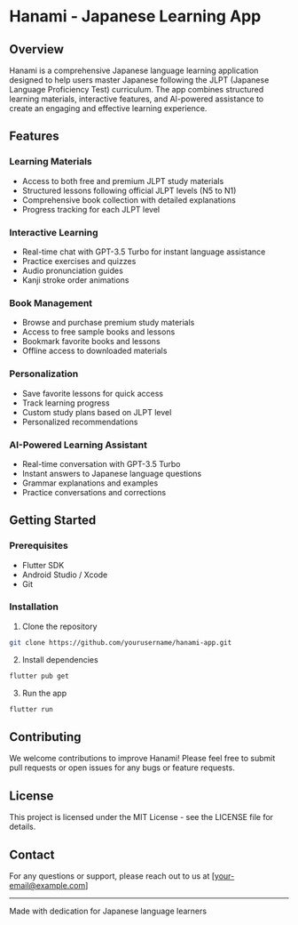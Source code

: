 # Hanami - Japanese Learning App

## Overview
Hanami is a comprehensive Japanese language learning application designed to help users master Japanese following the JLPT (Japanese Language Proficiency Test) curriculum. The app combines structured learning materials, interactive features, and AI-powered assistance to create an engaging and effective learning experience.

## Features

### Learning Materials
- Access to both free and premium JLPT study materials
- Structured lessons following official JLPT levels (N5 to N1)
- Comprehensive book collection with detailed explanations
- Progress tracking for each JLPT level

### Interactive Learning
- Real-time chat with GPT-3.5 Turbo for instant language assistance
- Practice exercises and quizzes
- Audio pronunciation guides
- Kanji stroke order animations

### Book Management
- Browse and purchase premium study materials
- Access to free sample books and lessons
- Bookmark favorite books and lessons
- Offline access to downloaded materials

### Personalization
- Save favorite lessons for quick access
- Track learning progress
- Custom study plans based on JLPT level
- Personalized recommendations

### AI-Powered Learning Assistant
- Real-time conversation with GPT-3.5 Turbo
- Instant answers to Japanese language questions
- Grammar explanations and examples
- Practice conversations and corrections

## Getting Started

### Prerequisites
- Flutter SDK
- Android Studio / Xcode
- Git

### Installation
1. Clone the repository
```bash
git clone https://github.com/yourusername/hanami-app.git
```

2. Install dependencies
```bash
flutter pub get
```

3. Run the app
```bash
flutter run
```

## Contributing
We welcome contributions to improve Hanami! Please feel free to submit pull requests or open issues for any bugs or feature requests.

## License
This project is licensed under the MIT License - see the LICENSE file for details.

## Contact
For any questions or support, please reach out to us at [your-email@example.com]

---

Made with dedication for Japanese language learners 
